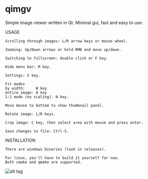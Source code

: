 qimgv
=====

Simple image viewer written in Qt.
Minimal gui, fast and easy to use.

USAGE
  
    Scrolling through images: L/R arrow keys or mouse wheel.
    
    Zooming: Up/Down arrows or hold RMB and move up/down.
    
    Switching to fullscreen: double click or F key.
    
    Hide menu bar: M key.
    
    Settings: S key.
    
    Fit modes
    by width:     W key
    entire image: A key
    1:1 mode (no scaling): N key.
    
    Move mouse to bottom to show thumbnail panel.
    
    Rotate image: L/R keys.
    
    Crop image: C key, then select area with mouse and press enter.
    
    Save changes to file: Ctrl-S.


INSTALLATION

    There are windows binaries (look in releases).
    
    For linux, you'll have to build it yourself for now.
    Both cmake and qmake are supported.

![alt tag](http://i.imgur.com/AQowOiQ.jpg)
